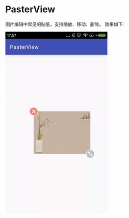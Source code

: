 # PasterView
图片编辑中常见的贴纸，支持缩放、移动、删除。
效果如下:

![](https://github.com/Warpath/PasterView/blob/master/ezgif-1124892373.gif)
